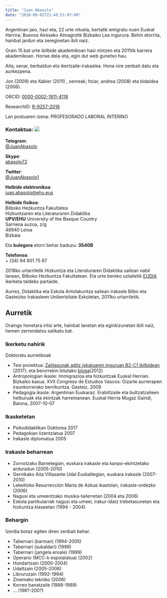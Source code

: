 ```yaml
---
title: "Juan Abasolo"
date: "2018-09-02T21:48:51-07:00"
---
```


Argentinan jaio, hazi eta, 22 urte nituela, bertatik emigratu nuen Euskal Herrira; Buenos Aireseko Almagrotik Bizkaiko Lea ingurura. Behin etorrita, hainbat jardun eta zereginetan ibili naiz. 

Orain 15 bat urte ibilbide akademikoan hasi nintzen eta 2011tik karrera akademikoan. Horixe dela-eta, egin dut web gunetxo hau.

Aita, senar, berbaldun eta ikertzaile-irakaslea. Hona nire zenbait datu eta aurkezpena.

Jon (2009) eta Xabier (2011) , semeak; Itziar, andrea (2008) eta bidaidea (2006).

ORCID: [0000-0002-1911-4118](https://orcid.org/0000-0002-1911-4118)

ResearchID: [R-9257-2018](http://www.researcherid.com/rid/R-9257-2018)

Lan postuaren izena: PROFESORADO LABORAL INTERINO

### Kontaktua:  [![](./about_files/telegramen.svg)](http://t.me/JuanAbasolo) 

**Telegram**:  
[@JuanAbasolo](http://t.me/JuanAbasolo)

**Skype**:  
[abasolo72](skype:abasolo72?add)

**Twitter**:  
[@JuanAbasolo1](https://twitter.com/JuanAbasolo1)

**Helbide elektronikoa**:  
[juan.abasolo@ehu.eus](mailto:juan.abasolo@ehu.eus)

**Helbide fisikoa**:  
Bilboko Hezkuntza Fakultatea  
Hizkuntzaren eta Literaturaren Didaktika  
**UPV/EHU** University of the Basque Country  
Sarriena auzoa, z/g  
48940 Leioa  
Bizkaia

Eta **bulegora** etorri behar baduzu: **3S40B**

**Telefonoa**:  
\+ (34) 94 601 75 67


2018ko urtarriletik Hizkuntza eta Literaturaren Didaktika sailean nabil lanean, Bilboko Hezkuntza Fakultatean. Eta urte bereko uztailetik [EUDIA](https://www.ehu.eus/eu/web/eudia/home) ikerketa taldeko partaide.

Aurrez, Didaktika eta Eskola Antolakuntza sailean irakasle  Bilbo eta Gasteizko Irakasleen Unibertsitate Eskoletan, 2011ko urtarriletik.

## Aurretik 

Oraingo honetara iritsi arte, hainbat lanetan eta eginkizunetan ibili naiz, hemen zerrendatxu sailkatu bat.

### Ikerketu nahirik

Doktoratu aurretikoak

* Tesi proiektua: [Zailtasunak aditz jokatuaren inguruan B2-C1 ibilbidean](https://addi.ehu.es/handle/10810/25306) (2017); eta berorrekin lotutako [bloga](https://euskara2h.wordpress.com/)(2012)
* Antropologian ikasle: Immigrazioa eta hizkuntzak Euskal Herrian. Bizkaiko kasua. XVII Congreso de Estudios Vascos: Gizarte aurrerapen iraunkorrerako berrikuntza. Gasteiz, 2009
* Pedagogia ikasle: Argentinan Euskaraz. Erabiltzaile eta bultzatzaileen helburuak eta ekintzak harremanean. Euskal Herria Mugaz Gaindi, Baiona, 2007-10-07

### Ikasketetan

* Psikodidaktikan Doktorea 2017
* Pedagokian lizentziatua 2007
* Irakasle diplomatua 2005

### Irakasle beharrean

* Zornotzako Barnetegian, euskara irakasle eta kanpo-ekintzetako arduradun (2005-2010)
* Gernikako Aita Villasante Udal Euskaltegian, euskara irakasle (2007-2010)
* Lekeitioko Resurrección Maria de Azkue ikastolan, irakasle-ordezko (2006)
* Nagusi eta umeentzako musika-tailerretan (2004 eta 2006)
* Eskola partikularrak nagusi eta umeei, irakur-idatz trebetasunetan eta hizkuntza klaseetan (1994 - 2004)

### Behargin

Izerdia botaz egiten diren zenbait behar.

* Tabernari (barman) (1994-2005)
* Tabernari (sukaldari) (1998)
* Tabernari (jangela eroale) (1999)
* Operario (MCC-k espolatatua) (2002)
* Hondartzain (2000-2004)
* Udaltzain (2005-2006)
* Libruruzain (1992-1994)
* Zinemako tekniko (2006)
* Korreo banatzaile (1988-1989)
* ... (198?-200?)